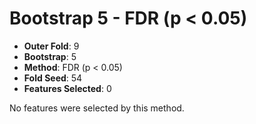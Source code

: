 # Bootstrap 5 - FDR (p < 0.05)

- **Outer Fold**: 9
- **Bootstrap**: 5
- **Method**: FDR (p < 0.05)
- **Fold Seed**: 54
- **Features Selected**: 0

No features were selected by this method.
